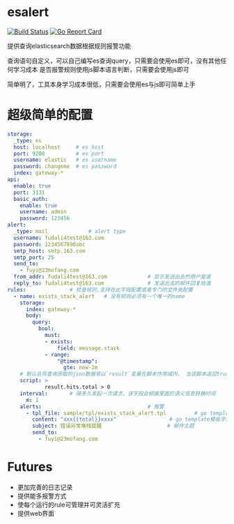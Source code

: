 # esalert                   
[![Build Status](https://travis-ci.org/23mf/esalert.svg?branch=master)](https://travis-ci.org/23mf/esalert)
[![Go Report Card](https://goreportcard.com/badge/github.com/23mf/esalert)](https://goreportcard.com/report/github.com/23mf/esalert)

提供查询elasticsearch数据根据规则报警功能

查询语句自定义，可以自己编写es查询query，只需要会使用es即可，没有其他任何学习成本
是否报警规则使用js脚本语言判断，只需要会使用js即可

简单明了，工具本身学习成本很低，只需要会使用es与js即可简单上手

# 超级简单的配置
```yaml
storage:
  _type: es
  host: localhost     # es host
  port: 9200          # es port
  username: elastic   # es username
  password: changeme  # es password
  index: gateway-*
api:
  enable: true
  port: 3131
  basic_auth:
    enable: true
    username: admin
    password: 123456
alert:
  _type: mail             # alert type
  username: fudali4test@163.com
  password: 1234567890abc
  smtp_host: smtp.163.com
  smtp_port: 25
  send_to:
    - fuyi@23mofang.com
  from_addr: fudali4test@163.com             # 显示发送出去的用户是谁
  reply_to: fudali4test@163.com              # 发送出去的邮件回复给谁
rules:              # 检查规则,支持在此字段配置或者专门的文件夹配置
  - name: exists_stack_alert   # 没有规则必须有一个唯一的name
    storage:
      index: gateway-*
      body:
        query:
          bool:
            must:
            - exists:
                field: message.stack
            - range:
                "@timestamp":
                  gte: now-2m
    # 默认会将查询获取的json数据易以`result`变量在脚本作用域内， 当该脚本返回true时执行报警
    script: >
            result.hits.total > 0
    interval:       # 隔多久发起一次请求，该字段会根据里面的语义信息转换时间
      m: 1
    alerts:                                  # 报警
      - tpl_file: sample/tpl/exists_stack_alert.tpl         # go template模板文件     tpl_file与content必须存在一个
        content: "xxx{{total}}xxxx"                 # go template模板字符串
        subject: 错误异常堆栈提醒                     # 邮件主题
        send_to:
          - fuyi@23mofang.com

```

# Futures
* 更加完善的日志记录
* 提供能多报警方式
* 使每个运行的rule可管理并可灵活扩充
* 提供web界面
